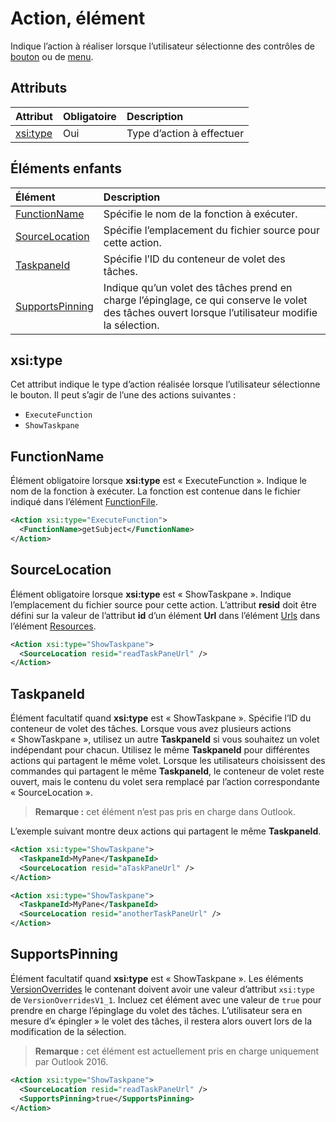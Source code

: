 # <a name="action-element"></a>Action, élément
 Indique l’action à réaliser lorsque l’utilisateur sélectionne des contrôles de [bouton](./control.md#button-control) ou de [menu](./control.md#menu-dropdown-button-controls).
 
## <a name="attributes"></a>Attributs

|  Attribut  |  Obligatoire  |  Description  |
|:-----|:-----|:-----|
|  [xsi:type](#xsitype)  |  Oui  | Type d’action à effectuer|


## <a name="child-elements"></a>Éléments enfants

|  Élément |  Description  |
|:-----|:-----|
|  [FunctionName](#functionname) |    Spécifie le nom de la fonction à exécuter. |
|  [SourceLocation](#sourcelocation) |    Spécifie l’emplacement du fichier source pour cette action. |
|  [TaskpaneId](#taskpaneid) | Spécifie l’ID du conteneur de volet des tâches.|
|  [SupportsPinning](#supportspinning) | Indique qu’un volet des tâches prend en charge l’épinglage, ce qui conserve le volet des tâches ouvert lorsque l’utilisateur modifie la sélection.|
  

## <a name="xsitype"></a>xsi:type
Cet attribut indique le type d’action réalisée lorsque l’utilisateur sélectionne le bouton. Il peut s’agir de l’une des actions suivantes :

- `ExecuteFunction`
- `ShowTaskpane`

## <a name="functionname"></a>FunctionName

Élément obligatoire lorsque **xsi:type** est « ExecuteFunction ». Indique le nom de la fonction à exécuter. La fonction est contenue dans le fichier indiqué dans l’élément [FunctionFile](./functionfile.md).

```xml
<Action xsi:type="ExecuteFunction">
  <FunctionName>getSubject</FunctionName>
</Action>
```

## <a name="sourcelocation"></a>SourceLocation
Élément obligatoire lorsque  **xsi:type** est « ShowTaskpane ». Indique l’emplacement du fichier source pour cette action. L’attribut  **resid** doit être défini sur la valeur de l’attribut **id** d’un élément **Url** dans l’élément [Urls](./resources.md#urls) dans l’élément [Resources](./resources.md).

```xml
<Action xsi:type="ShowTaskpane">
  <SourceLocation resid="readTaskPaneUrl" />
</Action>
```  

## <a name="taskpaneid"></a>TaskpaneId
Élément facultatif quand **xsi:type** est « ShowTaskpane ». Spécifie l’ID du conteneur de volet des tâches. Lorsque vous avez plusieurs actions « ShowTaskpane », utilisez un autre **TaskpaneId** si vous souhaitez un volet indépendant pour chacun. Utilisez le même **TaskpaneId** pour différentes actions qui partagent le même volet. Lorsque les utilisateurs choisissent des commandes qui partagent le même **TaskpaneId**, le conteneur de volet reste ouvert, mais le contenu du volet sera remplacé par l’action correspondante « SourceLocation ». 

>**Remarque :** cet élément n’est pas pris en charge dans Outlook.

L’exemple suivant montre deux actions qui partagent le même **TaskpaneId**. 


```xml
<Action xsi:type="ShowTaskpane">
  <TaskpaneId>MyPane</TaskpaneId>
  <SourceLocation resid="aTaskPaneUrl" />
</Action>

<Action xsi:type="ShowTaskpane">
  <TaskpaneId>MyPane</TaskpaneId>
  <SourceLocation resid="anotherTaskPaneUrl" />
</Action>
```  

## <a name="supportspinning"></a>SupportsPinning
Élément facultatif quand **xsi:type** est « ShowTaskpane ». Les éléments [VersionOverrides](./versionoverrides.md) le contenant doivent avoir une valeur d’attribut `xsi:type` de `VersionOverridesV1_1`. Incluez cet élément avec une valeur de `true` pour prendre en charge l’épinglage du volet des tâches. L’utilisateur sera en mesure d’« épingler » le volet des tâches, il restera alors ouvert lors de la modification de la sélection.

>**Remarque :** cet élément est actuellement pris en charge uniquement par Outlook 2016.

```xml
<Action xsi:type="ShowTaskpane">
  <SourceLocation resid="readTaskPaneUrl" />
  <SupportsPinning>true</SupportsPinning>
</Action>
```